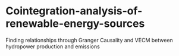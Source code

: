 # Cointegration-analysis-of-renewable-energy-sources
Finding relationships through Granger Causality and VECM between hydropower production and emissions
